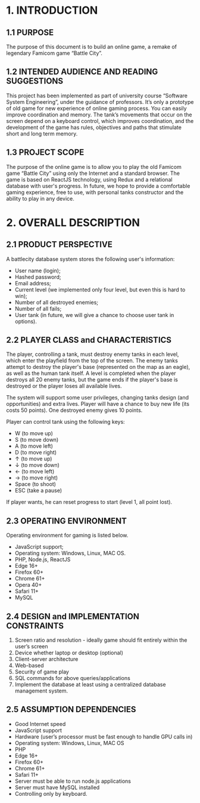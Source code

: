 # 1. INTRODUCTION

## 1.1 PURPOSE

The purpose of this document is to build an online game, a remake of legendary Famicom game “Battle City”.

## 1.2 INTENDED AUDIENCE AND READING SUGGESTIONS

This project has been implemented as part of university course “Software System Engineering”, under the guidance of professors. It’s only a prototype of old game for new experience of online gaming process. You can easily improve coordination and memory. The tank’s movements that occur on the screen depend on a keyboard control, which improves coordination, and the development of the game has rules, objectives and paths that stimulate short and long term memory. 

## 1.3 PROJECT SCOPE
The purpose of the online game is to allow you to play the old Famicom game “Battle City” using only the Internet and a standard browser. The game is based on ReactJS technology, using Redux and a relational database with user's progress. In future, we hope to provide a comfortable gaming experience, free to use, with personal tanks constructor and the ability to play in any device.

# 2. OVERALL DESCRIPTION
## 2.1 PRODUCT PERSPECTIVE

A battlecity database system stores the following user's information:
-	User name (login);
-	Hashed password;
-	Email address;
-	Current level (we implemented only four level, but even this is hard to win);
-	Number of all destroyed enemies;
-	Number of all fails;
-	User tank (in future, we will give a chance to choose user tank in options).

## 2.2 PLAYER CLASS and CHARACTERISTICS

The player, controlling a tank, must destroy enemy tanks in each level, which enter the playfield from the top of the screen. The enemy tanks attempt to destroy the player's base (represented on the map as an eagle), as well as the human tank itself. A level is completed when the player destroys all 20 enemy tanks, but the game ends if the player's base is destroyed or the player loses all available lives.

The system will support some user privileges, changing tanks design (and opportunities) and extra lives. Player will have a chance to buy new life (its costs 50 points). One destroyed enemy gives 10 points.

Player can control tank using the following keys:
-	W (to move up)
-	S (to move down)
-	A (to move left)
-	D (to move right)
-	↑ (to move up)
-	↓ (to move down)
-	← (to move left)
-	→ (to move right)
-	Space (to shoot)
-	ESC (take a pause)

If player wants, he can reset progress to start (level 1, all point lost).

## 2.3 OPERATING ENVIRONMENT

Operating environment for gaming is listed below.
-	JavaScript support;
-	Operating system: Windows, Linux, MAC OS.
-	PHP, Node.js, ReactJS 
-	Edge 16+
-	Firefox 60+
-	Chrome 61+
-	Opera 40+
-	Safari 11+
-	MySQL

## 2.4	DESIGN and IMPLEMENTATION CONSTRAINTS

1.	Screen ratio and resolution - ideally game should fit entirely within the user’s screen
2.	Device whether laptop or desktop (optional) 
3.	Client-server architecture
4.	Web-based
5.	Security of game play
6.	SQL commands for above queries/applications
7.	Implement the database at least using a centralized database management system.

## 2.5 ASSUMPTION DEPENDENCIES
-	Good Internet speed
-	JavaScript support
-	Hardware (user’s processor must be fast enough to handle GPU calls in)
-	Operating system: Windows, Linux, MAC OS
-	PHP 
-	Edge 16+
-	Firefox 60+
-	Chrome 61+
-	Safari 11+
-	Server must be able to run node.js applications
-	Server must have MySQL installed
-	Controlling only by keyboard.
